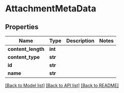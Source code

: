 # AttachmentMetaData

## Properties
Name | Type | Description | Notes
------------ | ------------- | ------------- | -------------
**content_length** | **int** |  | 
**content_type** | **str** |  | 
**id** | **str** |  | 
**name** | **str** |  | 

[[Back to Model list]](../README.md#documentation-for-models) [[Back to API list]](../README.md#documentation-for-api-endpoints) [[Back to README]](../README.md)



